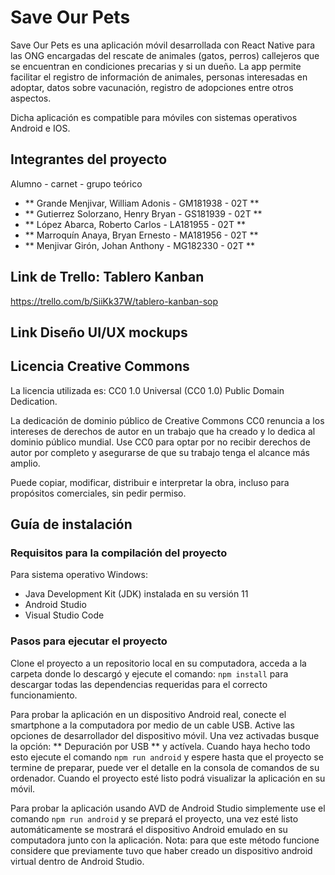 # Save Our Pets

Save Our Pets es una aplicación móvil desarrollada con React Native para las ONG encargadas del rescate de animales (gatos, perros)
callejeros que se encuentran en condiciones precarias y si un dueño. La app permite facilitar el registro de información de 
animales, personas interesadas en adoptar, datos sobre vacunación, registro de adopciones entre otros aspectos.

Dicha aplicación es compatible para móviles con sistemas operativos Android e IOS.

## Integrantes del proyecto

Alumno - carnet - grupo teórico
* ** Grande Menjivar, William Adonis - GM181938 - 02T ** 
* ** Gutierrez Solorzano, Henry Bryan - GS181939 - 02T **
* ** López Abarca, Roberto Carlos - LA181955 - 02T **
* ** Marroquín Anaya, Bryan Ernesto - MA181956 -  02T **
* ** Menjivar Girón, Johan Anthony - MG182330 - 02T **

## Link de Trello: Tablero Kanban

https://trello.com/b/SiiKk37W/tablero-kanban-sop

## Link Diseño UI/UX mockups

## Licencia Creative Commons
La licencia utilizada es: CC0 1.0 Universal (CC0 1.0) Public Domain Dedication.

La dedicación de dominio público de Creative Commons CC0 renuncia a los intereses de derechos de autor en un trabajo que ha creado y lo dedica al dominio público mundial. Use CC0 para optar por no recibir derechos de autor por completo y asegurarse de que su trabajo tenga el alcance más amplio. 

Puede copiar, modificar, distribuir e interpretar la obra, incluso para propósitos comerciales, sin pedir permiso.

## Guía de instalación

### Requisitos para la compilación del proyecto
Para sistema operativo Windows:

* Java Development Kit (JDK) instalada en su versión 11
* Android Studio
* Visual Studio Code

### Pasos para ejecutar el proyecto

Clone el proyecto a un repositorio local en su computadora, acceda a la carpeta donde lo descargó y ejecute el comando:
`npm install` para descargar todas las dependencias requeridas para el correcto funcionamiento.

Para probar la aplicación en un dispositivo Android real, conecte el smartphone a la computadora por medio de un cable USB.
Active las opciones de desarrollador del dispositivo móvil. Una vez activadas busque la opción: ** Depuración por USB ** y actívela. Cuando haya hecho todo esto ejecute el comando `npm run android` y espere hasta que el proyecto se termine de preparar, puede ver el detalle en la consola de comandos de su ordenador. Cuando el proyecto esté listo podrá visualizar la aplicación en su móvil.

Para probar la aplicación usando AVD de Android Studio simplemente use el comando `npm run android` y se prepará el proyecto, una vez
esté listo automáticamente se mostrará el dispositivo Android emulado en su computadora junto con la aplicación. Nota: para que este método
funcione considere que previamente tuvo que haber creado un dispositivo android virtual dentro de Android Studio. 




